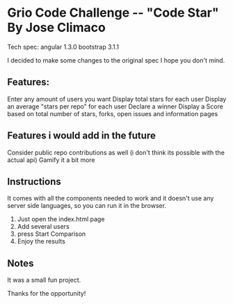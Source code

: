 # Grio Code Challenge -- "Code Star" By Jose Climaco

Tech spec:
    angular 1.3.0
    bootstrap 3.1.1

I decided to make some changes to the original spec I hope you don't mind.

## Features:
Enter any amount of users you want
Display total stars for each user
Display an average "stars per repo" for each user
Declare a winner
Display a Score based on total number of stars, forks, open issues and information pages

## Features i would add in the future
Consider public repo contributions as well (i don't think its possible with the actual api)
Gamify it a bit more


## Instructions
It comes with all the components needed to work and it doesn't use any server side languages, so you can run it in the browser.

1. Just open the index.html page
2. Add several users
3. press Start Comparison
4. Enjoy the results




## Notes
It was a small fun project.

Thanks for the opportunity!
